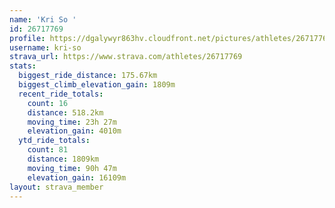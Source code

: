 ```yaml
---
name: 'Kri So '
id: 26717769
profile: https://dgalywyr863hv.cloudfront.net/pictures/athletes/26717769/7761026/14/large.jpg
username: kri-so
strava_url: https://www.strava.com/athletes/26717769
stats:
  biggest_ride_distance: 175.67km
  biggest_climb_elevation_gain: 1809m
  recent_ride_totals:
    count: 16
    distance: 518.2km
    moving_time: 23h 27m
    elevation_gain: 4010m
  ytd_ride_totals:
    count: 81
    distance: 1809km
    moving_time: 90h 47m
    elevation_gain: 16109m
layout: strava_member
--- 
```


